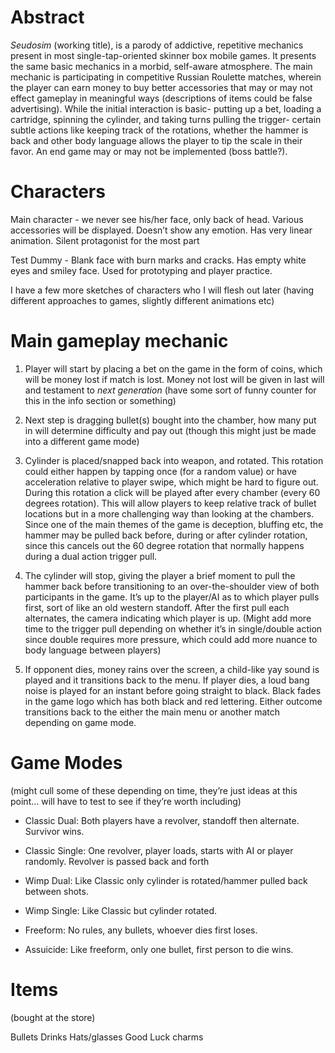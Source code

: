 # Abstract 

_Seudosim_ (working title), is a parody of addictive, repetitive mechanics present in most single-tap-oriented skinner box mobile games. It presents the same basic mechanics in a morbid, self-aware atmosphere. The main mechanic is participating in competitive Russian Roulette matches, wherein the player can earn money to buy better accessories that may or may not effect gameplay in meaningful ways (descriptions of items could be false advertising). While the initial interaction is basic- putting up a bet, loading a cartridge, spinning the cylinder, and taking turns pulling the trigger- certain subtle actions like keeping track of the rotations, whether the hammer is back and other body language allows the player to tip the scale in their favor. An end game may or may not be implemented (boss battle?).


# Characters

Main character - we never see his/her face, only back of head. Various accessories will be displayed. Doesn’t show any emotion. Has very linear animation. Silent protagonist for the most part

Test Dummy - Blank face with burn marks and cracks. Has empty white eyes and smiley face. Used for prototyping and player practice.

I have a few more sketches of characters who I will flesh out later (having different approaches to games, slightly different animations etc)


# Main gameplay mechanic

1. Player will start by placing a bet on the game in the form of coins, which will be money lost if match is lost.
Money not lost will be given in last will and testament to _next generation_ (have some sort of funny counter for this in the info section or something)

2. Next step is dragging bullet(s) bought into the chamber, how many put in will determine difficulty and pay out (though this might just be made into a different game mode)

 3. Cylinder is placed/snapped back into weapon, and rotated. This rotation could either happen by tapping once (for a random value) or have acceleration relative to player swipe, which might be hard to figure out. During this rotation a click will be played after every chamber (every 60 degrees rotation). This will allow players to keep relative track of bullet locations but in a more challenging way than looking at the chambers. Since one of the main themes of the game is deception, bluffing etc, the hammer may be pulled back before, during or after cylinder rotation, since this cancels out the 60 degree rotation that normally happens during a dual action trigger pull.

4. The cylinder will stop, giving the player a brief moment to pull the hammer back before transitioning to an over-the-shoulder view of both participants in the game. It’s up to the player/AI as to which player pulls first, sort of like an old western standoff. After the first pull each alternates, the camera indicating which player is up. (Might add more time to the trigger pull depending on whether it’s in single/double action since double requires more pressure, which could add more nuance to body language between players)

5. If opponent dies, money rains over the screen, a child-like yay sound is played and it transitions back to the menu. If player dies, a loud bang noise is played for an instant before going straight to black. Black fades in the game logo which has both black and red lettering. Either outcome transitions back to the either the main menu or another match depending on game mode.


# Game Modes

(might cull some of these depending on time, they’re just ideas at this point… will have to test to see if they’re worth including)

- Classic Dual: Both players have a revolver, standoff then alternate. Survivor wins.

- Classic Single: One revolver, player loads, starts with AI or player randomly. Revolver is passed back and forth

- Wimp Dual: Like Classic only cylinder is rotated/hammer pulled back between shots.

- Wimp Single: Like Classic but cylinder rotated.

- Freeform: No rules, any bullets, whoever dies first loses.

- Assuicide: Like freeform, only one bullet, first person to die wins.


# Items
(bought at the store)

Bullets
Drinks
Hats/glasses
Good Luck charms